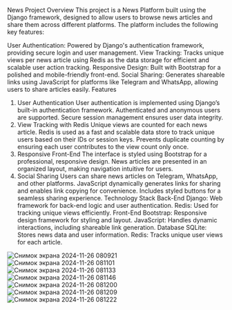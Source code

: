 
News Project
Overview
This project is a News Platform built using the Django framework, designed to allow users to browse news articles and share them across different platforms. The platform includes the following key features:

User Authentication: Powered by Django's authentication framework, providing secure login and user management.
View Tracking: Tracks unique views per news article using Redis as the data storage for efficient and scalable user action tracking.
Responsive Design: Built with Bootstrap for a polished and mobile-friendly front-end.
Social Sharing: Generates shareable links using JavaScript for platforms like Telegram and WhatsApp, allowing users to share articles easily.
Features
1. User Authentication
User authentication is implemented using Django’s built-in authentication framework.
Authenticated and anonymous users are supported.
Secure session management ensures user data integrity.
2. View Tracking with Redis
Unique views are counted for each news article.
Redis is used as a fast and scalable data store to track unique users based on their IDs or session keys.
Prevents duplicate counting by ensuring each user contributes to the view count only once.
3. Responsive Front-End
The interface is styled using Bootstrap for a professional, responsive design.
News articles are presented in an organized layout, making navigation intuitive for users.
4. Social Sharing
Users can share news articles on Telegram, WhatsApp, and other platforms.
JavaScript dynamically generates links for sharing and enables link copying for convenience.
Includes styled buttons for a seamless sharing experience.
Technology Stack
Back-End
Django: Web framework for back-end logic and user authentication.
Redis: Used for tracking unique views efficiently.
Front-End
Bootstrap: Responsive design framework for styling and layout.
JavaScript: Handles dynamic interactions, including shareable link generation.
Database
  SQLite: Stores news data and user information.
  Redis: Tracks unique user views for each article.

![Снимок экрана 2024-11-26 080921](https://github.com/user-attachments/assets/1e658284-c837-477a-b5e6-bbb104a53eb5)
![Снимок экрана 2024-11-26 081101](https://github.com/user-attachments/assets/e8af8ff4-fd85-457d-a016-b49d1fc18e7c)
![Снимок экрана 2024-11-26 081133](https://github.com/user-attachments/assets/8f579d27-3512-4f8f-9a06-5d1075b02811)
![Снимок экрана 2024-11-26 081146](https://github.com/user-attachments/assets/14b7af18-bea0-4b5f-abca-5cf95374db44)
![Снимок экрана 2024-11-26 081200](https://github.com/user-attachments/assets/f904d5e3-f26f-4b0f-a5f2-d9cec5abc3c2)
![Снимок экрана 2024-11-26 081209](https://github.com/user-attachments/assets/74540c0b-4b04-477a-a41c-e1a86b84565f)
![Снимок экрана 2024-11-26 081222](https://github.com/user-attachments/assets/dc67b31b-b2dc-4e5a-bc30-908f3c07f2fb)





